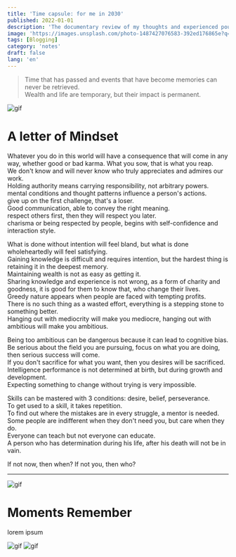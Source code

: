 ```yaml
---
title: 'Time capsule: for me in 2030'
published: 2022-01-01
description: 'The documentary review of my thoughts and experienced poured out from the past'
image: 'https://images.unsplash.com/photo-1487427076583-392ed176865e?q=80&w=1470&auto=format&fit=crop&ixlib=rb-4.1.0&ixid=M3wxMjA3fDB8MHxwaG90by1wYWdlfHx8fGVufDB8fHx8fA%3D%3D'
tags: [Blogging]
category: 'notes'
draft: false 
lang: 'en'
---
```


> Time that has passed and events that have become memories can never be retrieved.  
> Wealth and life are temporary, but their impact is permanent.  

![gif](https://media.tenor.com/IpiByRLyNVUAAAAM/anime-smile.gif)

# A letter of Mindset

Whatever you do in this world will have a consequence that will come in any way, whether good or bad karma.
What you sow, that is what you reap.  
We don't know and will never know who truly appreciates and admires our work.  
Holding authority means carrying responsibility, not arbitrary powers.  
mental conditions and thought patterns influence a person's actions.  
give up on the first challenge, that's a loser.  
Good communication, able to convey the right meaning.  
respect others first, then they will respect you later.  
charisma or being respected by people, begins with self-confidence and interaction style.  

What is done without intention will feel bland, but what is done wholeheartedly will feel satisfying.  
Gaining knowledge is difficult and requires intention, but the hardest thing is retaining it in the deepest memory.  
Maintaining wealth is not as easy as getting it.  
Sharing knowledge and experience is not wrong, as a form of charity and goodness, it is good for them to know that, who change their lives.  
Greedy nature appears when people are faced with tempting profits.  
There is no such thing as a wasted effort, everything is a stepping stone to something better.  
Hanging out with mediocrity will make you mediocre, hanging out with ambitious will make you ambitious.  

Being too ambitious can be dangerous because it can lead to cognitive bias.  
Be serious about the field you are pursuing, focus on what you are doing, then serious success will come.  
If you don't sacrifice for what you want, then you desires will be sacrificed.  
Intelligence performance is not determined at birth, but during growth and development.  
Expecting something to change without trying is very impossible.  

Skills can be mastered with 3 conditions: desire, belief, perseverance.  
To get used to a skill, it takes repetition.  
To find out where the mistakes are in every struggle, a mentor is needed.  
Some people are indifferent when they don't need you, but care when they do.  
Everyone can teach but not everyone can educate.  
A person who has determination during his life, after his death will not be in vain.

If not now, then when? If not you, then who?  

---

![gif](https://media.tenor.com/ZQvv9yVRQE8AAAAM/love-live-love-live-nijigasaki-school-idol-club.gif)
# Moments Remember

lorem ipsum

![gif](https://media.tenor.com/zJC1f_j1xJIAAAAM/love-live-link-like-love-live.gif)
![gif](https://media.tenor.com/M2GKZ9TO5cMAAAAM/haseuia.gif)
